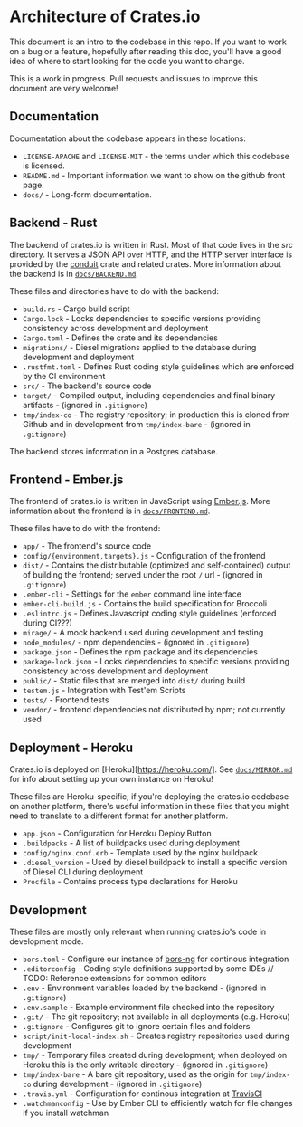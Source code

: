 # Architecture of Crates.io

This document is an intro to the codebase in this repo. If you want to work on a bug or a feature,
hopefully after reading this doc, you'll have a good idea of where to start looking for the code
you want to change.

This is a work in progress. Pull requests and issues to improve this document are very welcome!

## Documentation

Documentation about the codebase appears in these locations:

* `LICENSE-APACHE` and `LICENSE-MIT` - the terms under which this codebase is licensed.
* `README.md` - Important information we want to show on the github front page.
* `docs/` - Long-form documentation.

## Backend - Rust

The backend of crates.io is written in Rust. Most of that code lives in the *src* directory. It
serves a JSON API over HTTP, and the HTTP server interface is provided by the [conduit][] crate and
related crates. More information about the backend is in
[`docs/BACKEND.md`](https://github.com/rust-lang/crates.io/blob/master/docs/BACKEND.md).

[conduit]: https://crates.io/crates/conduit

These files and directories have to do with the backend:

* `build.rs` - Cargo build script
* `Cargo.lock` - Locks dependencies to specific versions providing consistency across development
  and deployment
* `Cargo.toml` - Defines the crate and its dependencies
* `migrations/` - Diesel migrations applied to the database during development and deployment
* `.rustfmt.toml` - Defines Rust coding style guidelines which are enforced by the CI environment
* `src/` - The backend's source code
* `target/` - Compiled output, including dependencies and final binary artifacts - (ignored in
  `.gitignore`)
* `tmp/index-co` - The registry repository; in production this is cloned from Github and in
  development from `tmp/index-bare` - (ignored in `.gitignore`)

The backend stores information in a Postgres database.

## Frontend - Ember.js

The frontend of crates.io is written in JavaScript using [Ember.js][]. More information about the
frontend is in [`docs/FRONTEND.md`](https://github.com/rust-lang/crates.io/blob/master/docs/FRONTEND.md).

[Ember.js]: https://emberjs.com/

These files have to do with the frontend:

* `app/` - The frontend's source code
* `config/{environment,targets}.js` - Configuration of the frontend
* `dist/` - Contains the distributable (optimized and self-contained) output of building the
  frontend; served under the root `/` url - (ignored in `.gitignore`)
* `.ember-cli` - Settings for the `ember` command line interface
* `ember-cli-build.js` - Contains the build specification for Broccoli
* `.eslintrc.js` - Defines Javascript coding style guidelines (enforced during CI???)
* `mirage/` - A mock backend used during development and testing
* `node_modules/` - npm dependencies - (ignored in `.gitignore`)
* `package.json` - Defines the npm package and its dependencies
* `package-lock.json` - Locks dependencies to specific versions providing consistency across
  development and deployment
* `public/` - Static files that are merged into `dist/` during build
* `testem.js` - Integration with Test'em Scripts
* `tests/` - Frontend tests
* `vendor/` - frontend dependencies not distributed by npm; not currently used

## Deployment - Heroku

Crates.io is deployed on [Heroku][https://heroku.com/]. See [`docs/MIRROR.md`][] for info about
setting up your own instance on Heroku!

[`docs/MIRROR.md`]: https://github.com/rust-lang/crates.io/blob/master/docs/MIRROR.md

These files are Heroku-specific; if you're deploying the crates.io codebase on another platform,
there's useful information in these files that you might need to translate to a different format
for another platform.

* `app.json` - Configuration for Heroku Deploy Button
* `.buildpacks` - A list of buildpacks used during deployment
* `config/nginx.conf.erb` - Template used by the nginx buildpack
* `.diesel_version` - Used by diesel buildpack to install a specific version of Diesel CLI during
  deployment
* `Procfile` - Contains process type declarations for Heroku

## Development

These files are mostly only relevant when running crates.io's code in development mode.

* `bors.toml` - Configure our instance of [bors-ng][] for continous integration
* `.editorconfig` - Coding style definitions supported by some IDEs // TODO: Reference extensions
  for common editors
* `.env` - Environment variables loaded by the backend - (ignored in `.gitignore`)
* `.env.sample` - Example environment file checked into the repository
* `.git/` - The git repository; not available in all deployments (e.g. Heroku)
* `.gitignore` - Configures git to ignore certain files and folders
* `script/init-local-index.sh` - Creates registry repositories used during development
* `tmp/` - Temporary files created during development; when deployed on Heroku this is the only
  writable directory - (ignored in `.gitignore`)
* `tmp/index-bare` - A bare git repository, used as the origin for `tmp/index-co` during
  development - (ignored in `.gitignore`)
* `.travis.yml` - Configuration for continous integration at [TravisCI][]
* `.watchmanconfig` - Use by Ember CLI to efficiently watch for file changes if you install watchman

[bors-ng]: https://github.com/bors-ng/bors-ng
[TravisCI]: https://travis-ci.org/rust-lang/crates.io
